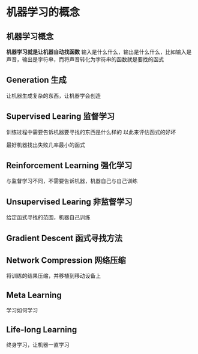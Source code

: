 # 机器学习的概念
## 机器学习概念
**机器学习就是让机器自动找函数**
输入是什么什么，输出是什么什么，比如输入是声音，输出是字符串，而将声音转化为字符串的函数就是要找的函式

## Generation 生成
让机器生成复杂的东西，让机器学会创造


## Supervised Learing 监督学习 
训练过程中需要告诉机器要寻找的东西是什么样的
以此来评估函式的好坏

最好机器找出失败几率最小的函式

## Reinforcement Learning 强化学习
与监督学习不同，不需要告诉机器，机器自己与自己训练


## Unsupervised Learing 非监督学习 
给定函式寻找的范围，机器自己训练



## Gradient Descent 函式寻找方法

## Network Compression 网络压缩
将训练的结果压缩，并移植到移动设备上

## Meta Learning
学习如何学习


## Life-long Learning
终身学习，让机器一直学习





